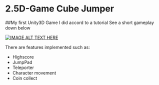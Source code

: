 # 2.5D-Game Cube Jumper
##My first Unity3D Game I did accord to a tutorial
See a short gameplay down below

[![IMAGE ALT TEXT HERE](http://img.youtube.com/vi/RF4GMr1ACp0/0.jpg)](https://www.youtube.com/watch?v=RF4GMr1ACp0&feature=youtu.be)

There are features implemented such as:

 - Highscore
 - JumpPad
 - Teleporter
 - Character movement
 - Coin collect




